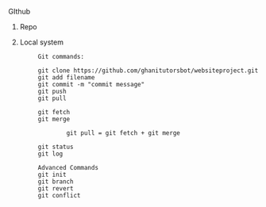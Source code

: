 GIthub

1. Repo
2. Local system

            Git commands:

            git clone https://github.com/ghanitutorsbot/websiteproject.git
            git add filename
            git commit -m "commit message"
            git push
            git pull

            git fetch
            git merge

                    git pull = git fetch + git merge

            git status
            git log 

            Advanced Commands
            git init
            git branch
            git revert
            git conflict
